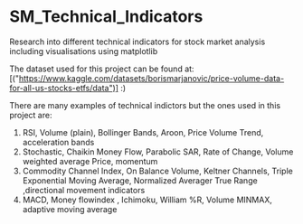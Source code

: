 # SM_Technical_Indicators
Research into different technical indicators for stock market analysis including visualisations using matplotlib


The dataset used for this project can be found at: [("https://www.kaggle.com/datasets/borismarjanovic/price-volume-data-for-all-us-stocks-etfs/data")] :)

There are many examples of technical indictors but the ones used in this project are: 

1. RSI, Volume (plain), Bollinger Bands, Aroon, Price Volume Trend, acceleration bands
2. Stochastic, Chaikin Money Flow, Parabolic SAR, Rate of Change, Volume weighted average Price, momentum
3. Commodity Channel Index, On Balance Volume, Keltner Channels, Triple Exponential Moving Average, Normalized Averager True Range ,directional movement indicators
4. MACD, Money flowindex , Ichimoku, William %R, Volume MINMAX, adaptive moving average

